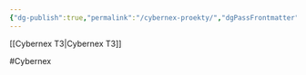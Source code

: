 ```yaml
---
{"dg-publish":true,"permalink":"/cybernex-proekty/","dgPassFrontmatter":true,"created":"2025-06-23T17:16:41.937+08:00","updated":"2025-06-23T22:02:54.911+08:00"}
---
```


 

[[Cybernex ТЗ\|Cybernex ТЗ]]


#Cybernex